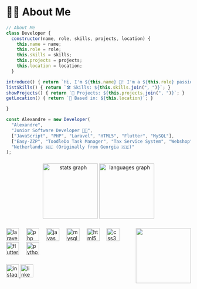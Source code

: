 # 👨‍💻 About Me


```js
// About Me
class Developer {
  constructor(name, role, skills, projects, location) {
    this.name = name;
    this.role = role;
    this.skills = skills;
    this.projects = projects;
    this.location = location;
  }

introduce() { return `Hi, I'm ${this.name} 👋! I'm a ${this.role} passionate about coding and creating innovative solutions.`; }
listSkills() { return `🛠️ Skills: ${this.skills.join(", ")}`; }
showProjects() { return `🚀 Projects: ${this.projects.join(", ")}`; }
getLocation() { return `📍 Based in: ${this.location}`; }

}

const Alexandre = new Developer(
  "Alexandre",
  "Junior Software Developer 👨‍💻",
  ["JavaScript", "PHP", "Laravel", "HTML5", "Flutter", "MySQL"],
  ["Easy-ZZP", "ToodleDo Task Manager", "Tax Service System", "Webshop", ],
  "Netherlands 🇳🇱 (Originally from Georgia 🇬🇪)"
);

```
###

<div align="center">
  <img src="https://github-readme-stats.vercel.app/api?username=Drunxfish&hide_title=true&hide_rank=true&show_icons=true&include_all_commits=true&count_private=true&disable_animations=false&theme=tokyonight&locale=en&hide_border=true" height="150" alt="stats graph"  />
  <img src="https://github-readme-stats.vercel.app/api/top-langs?username=Drunxfish&locale=en&hide_title=false&layout=compact&card_width=320&langs_count=5&theme=tokyonight&hide_border=true" height="150" alt="languages graph"  />
</div>

###

<img align="right" height="150" src="https://media0.giphy.com/media/v1.Y2lkPTc5MGI3NjExNzlwMGpvNmk2MDgxamdwMnE1bmw5cHpsODFkcnd4bmI0aHhvdDhwYSZlcD12MV9pbnRlcm5hbF9naWZfYnlfaWQmY3Q9Zw/zOvBKUUEERdNm/giphy.gif"  />

###

<div align="left">
  <img src="https://cdn.jsdelivr.net/gh/devicons/devicon/icons/laravel/laravel-original.svg" height="35" alt="laravel logo"  />
  <img width="12" />
  <img src="https://cdn.jsdelivr.net/gh/devicons/devicon/icons/php/php-original.svg" height="35" alt="php logo"  />
  <img width="12" />
  <img src="https://cdn.jsdelivr.net/gh/devicons/devicon/icons/javascript/javascript-original.svg" height="35" alt="javascript logo"  />
  <img width="12" />
  <img src="https://cdn.jsdelivr.net/gh/devicons/devicon/icons/mysql/mysql-original.svg" height="35" alt="mysql logo"  />
  <img width="12" />
  <img src="https://cdn.jsdelivr.net/gh/devicons/devicon/icons/html5/html5-original.svg" height="35" alt="html5 logo"  />
  <img width="12" />
  <img src="https://cdn.jsdelivr.net/gh/devicons/devicon/icons/css3/css3-original.svg" height="35" alt="css3 logo"  />
  <img width="12" />
  <img src="https://cdn.jsdelivr.net/gh/devicons/devicon/icons/flutter/flutter-original.svg" height="35" alt="flutter logo"  />
  <img width="12" />
  <img src="https://cdn.jsdelivr.net/gh/devicons/devicon/icons/python/python-original.svg" height="35" alt="python logo"  />
</div>

###

<div align="left">
  <a href="https://www.instagram.com/drunxxfish/#" target="_blank">
    <img src="https://img.shields.io/static/v1?message=Instagram&logo=instagram&label=&color=E4405F&logoColor=black&labelColor=&style=for-the-badge" height="35" alt="instagram logo"  />
  </a>
  <a href="https://www.linkedin.com/in/601000101x/" target="_blank">
    <img src="https://img.shields.io/static/v1?message=LinkedIn&logo=linkedin&label=&color=0077B5&logoColor=white&labelColor=&style=for-the-badge" height="35" alt="linkedin logo"  />
  </a>
</div>
